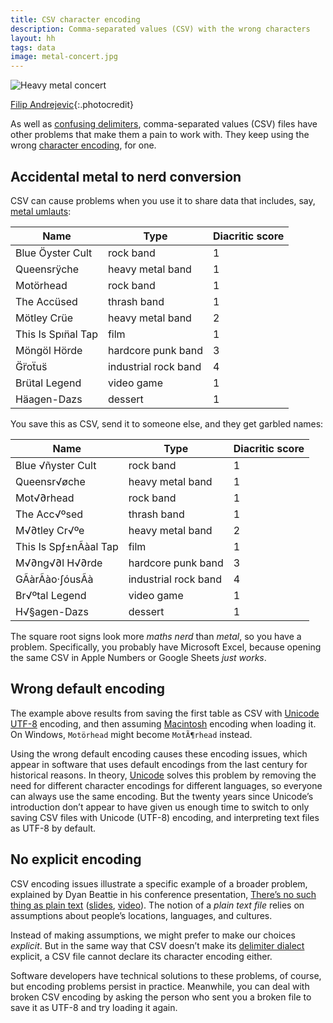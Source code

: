 ```yaml
---
title: CSV character encoding
description: Comma-separated values (CSV) with the wrong characters
layout: hh
tags: data
image: metal-concert.jpg
---
```


![Heavy metal concert](metal-concert.jpg)

[Filip Andrejevic](https://unsplash.com/photos/QmX5lw8StoQ){:.photocredit}

As well as [confusing delimiters](csv-delimiters),
comma-separated values (CSV) files have other problems that make them a pain to work with.
They keep using the wrong [character encoding](https://en.wikipedia.org/wiki/Character_encoding), for one.

## Accidental metal to nerd conversion

CSV can cause problems when you use it to share data that includes, say,
[metal umlauts](https://en.wikipedia.org/wiki/Metal_umlaut):

| Name | Type | Diacritic score |
| --- | --- | --- |
| Blue Öyster Cult | rock band | 1 |
| Queensrÿche | heavy metal band | 1 |
| Motörhead | rock band | 1 |
| The Accüsed | thrash band | 1 |
| Mötley Crüe | heavy metal band | 2 |
| This Is Spın̈al Tap | film | 1 |
| Möngöl Hörde | hardcore punk band | 3 |
| G̈r̈oẗus̈ | industrial rock band | 4 |
| Brütal Legend | video game | 1 |
| Häagen-Dazs | dessert | 1 |

You save this as CSV, send it to someone else, and they get garbled names:

| Name | Type | Diacritic score |
| --- | --- | --- |
| Blue √ñyster Cult | rock band | 1 |
| Queensr√øche | heavy metal band | 1 |
| Mot√∂rhead | rock band | 1 |
| The Acc√ºsed | thrash band | 1 |
| M√∂tley Cr√ºe | heavy metal band | 2 |
| This Is Spƒ±nÃàal Tap | film | 1 |
| M√∂ng√∂l H√∂rde | hardcore punk band | 3 |
| GÃàrÃào·∫óusÃà | industrial rock band | 4 |
| Br√ºtal Legend | video game | 1 |
| H√§agen-Dazs | dessert | 1 |

The square root signs look more _maths nerd_ than _metal_, so you have a problem.
Specifically, you probably have Microsoft Excel, because opening the same CSV in Apple Numbers or Google Sheets _just works_.

## Wrong default encoding

The example above results from saving the first table as CSV with 
[Unicode UTF-8](https://en.wikipedia.org/wiki/UTF-8) encoding,
and then assuming [Macintosh](https://en.wikipedia.org/wiki/Mac_OS_Roman) 
encoding when loading it.
On Windows, `Motörhead` might become `MotÃ¶rhead` instead.

Using the wrong default encoding causes these encoding issues, which appear in software that uses default encodings from the last century for historical reasons.
In theory, [Unicode](https://en.wikipedia.org/wiki/Unicode) 
solves this problem by removing the need for different character encodings for different languages, so everyone can always use the same encoding.
But the twenty years since Unicode’s introduction don’t appear to have given us enough time to switch to only saving CSV files with Unicode (UTF-8) encoding, and interpreting text files as UTF-8 by default.

## No explicit encoding

CSV encoding issues illustrate a specific example of a broader problem, explained by Dyan Beattie in his conference presentation,
[There’s no such thing as plain text](https://dylanbeattie.net/speaking/#no-such-thing-as-plain-text)
([slides](https://www.slideshare.net/fwdays/theres-no-such-thing-as-plain-text-dylan-beattie),
[video](https://www.youtube.com/watch?v=oYd2KkuZLbE)).
The notion of a _plain text file_ relies on assumptions about people’s locations, languages, and cultures.

Instead of making assumptions, we might prefer to make our choices _explicit_.
But in the same way that CSV doesn’t make its [delimiter dialect](csv-delimiters)
explicit, a CSV file cannot declare its character encoding either.

Software developers have technical solutions to these problems, of course, but encoding problems persist in practice.
Meanwhile, you can deal with broken CSV encoding by asking the person who sent you a broken file to save it as UTF-8 and try loading it again.
